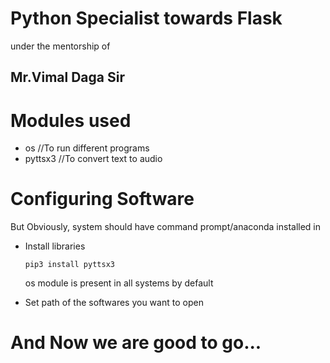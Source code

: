 # Python Specialist towards Flask 
under the mentorship of 
## Mr.Vimal Daga Sir


# Modules used
- os                  //To run different programs
- pyttsx3             //To convert text to audio

# Configuring Software
   But Obviously, system should have command prompt/anaconda installed in
- Install libraries
  ```
  pip3 install pyttsx3
  ```
  os module is present in all systems by default

- Set path of the softwares you want to open
# And Now we are good to go...
